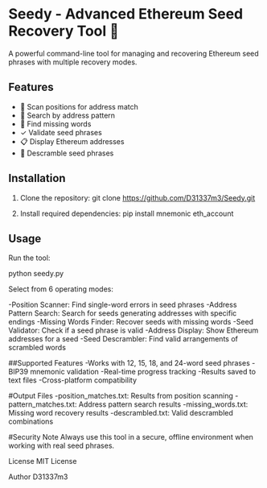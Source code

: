 # Seedy - Advanced Ethereum Seed Recovery Tool 🌱

A powerful command-line tool for managing and recovering Ethereum seed phrases with multiple recovery modes.

## Features

- 🔄 Scan positions for address match
- 🎯 Search by address pattern
- 🧩 Find missing words
- ✓ Validate seed phrases
- 📋 Display Ethereum addresses
- 🔀 Descramble seed phrases

## Installation

1. Clone the repository:
git clone https://github.com/D31337m3/Seedy.git



2. Install required dependencies:
pip install mnemonic eth_account

## Usage
Run the tool:

python seedy.py

Select from 6 operating modes:

-Position Scanner: Find single-word errors in seed phrases
-Address Pattern Search: Search for seeds generating addresses with specific endings
-Missing Words Finder: Recover seeds with missing words
-Seed Validator: Check if a seed phrase is valid
-Address Display: Show Ethereum addresses for a seed
-Seed Descrambler: Find valid arrangements of scrambled words

##Supported Features
-Works with 12, 15, 18, and 24-word seed phrases
-BIP39 mnemonic validation
-Real-time progress tracking
-Results saved to text files
-Cross-platform compatibility

#Output Files
-position_matches.txt: Results from position scanning
-pattern_matches.txt: Address pattern search results
-missing_words.txt: Missing word recovery results
-descrambled.txt: Valid descrambled combinations

#Security Note
Always use this tool in a secure, offline environment when working with real seed phrases.

License
MIT License

Author
D31337m3
